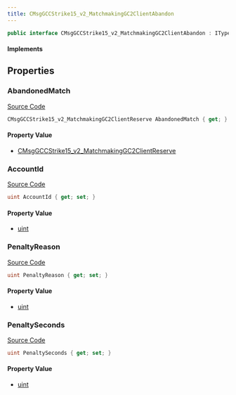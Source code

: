 ```yaml
---
title: CMsgGCCStrike15_v2_MatchmakingGC2ClientAbandon
---
```


```csharp
public interface CMsgGCCStrike15_v2_MatchmakingGC2ClientAbandon : ITypedProtobuf<CMsgGCCStrike15_v2_MatchmakingGC2ClientAbandon>, INativeHandle
```

#### Implements

## Properties

### AbandonedMatch

[Source Code](https://github.com/swiftly-solution/swiftlys2/blob/main/managed/src/SwiftlyS2.Generated/Protobufs/Interfaces/CMsgGCCStrike15_v2_MatchmakingGC2ClientAbandon.cs#L16)

```csharp
CMsgGCCStrike15_v2_MatchmakingGC2ClientReserve AbandonedMatch { get; }
```

#### Property Value

- [CMsgGCCStrike15_v2_MatchmakingGC2ClientReserve](/docs/api/shared/protobufdefinitions/cmsggccstrike15_v2_matchmakinggc2clientreserve)

### AccountId

[Source Code](https://github.com/swiftly-solution/swiftlys2/blob/main/managed/src/SwiftlyS2.Generated/Protobufs/Interfaces/CMsgGCCStrike15_v2_MatchmakingGC2ClientAbandon.cs#L13)

```csharp
uint AccountId { get; set; }
```

#### Property Value

- [uint](https://learn.microsoft.com/dotnet/api/system.uint32)

### PenaltyReason

[Source Code](https://github.com/swiftly-solution/swiftlys2/blob/main/managed/src/SwiftlyS2.Generated/Protobufs/Interfaces/CMsgGCCStrike15_v2_MatchmakingGC2ClientAbandon.cs#L22)

```csharp
uint PenaltyReason { get; set; }
```

#### Property Value

- [uint](https://learn.microsoft.com/dotnet/api/system.uint32)

### PenaltySeconds

[Source Code](https://github.com/swiftly-solution/swiftlys2/blob/main/managed/src/SwiftlyS2.Generated/Protobufs/Interfaces/CMsgGCCStrike15_v2_MatchmakingGC2ClientAbandon.cs#L19)

```csharp
uint PenaltySeconds { get; set; }
```

#### Property Value

- [uint](https://learn.microsoft.com/dotnet/api/system.uint32)

